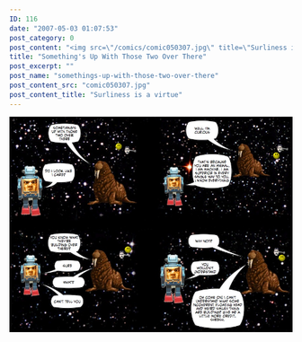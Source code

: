 ```yaml
---
ID: 116
date: "2007-05-03 01:07:53"
post_category: 0
post_content: "<img src=\"/comics/comic050307.jpg\" title=\"Surliness is a virtue\">/>"
title: "Something's Up With Those Two Over There"
post_excerpt: ""
post_name: "somethings-up-with-those-two-over-there"
post_content_src: "comic050307.jpg"
post_content_title: "Surliness is a virtue"
---
```



[![Surliness is a virtue](/comics-hi-res/comic050307.jpg)](/comics-hi-res/comic050307.jpg)
